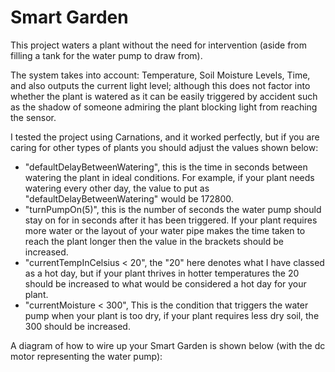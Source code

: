 # Smart Garden

This project waters a plant without the need for intervention (aside from filling a tank for the water pump to draw from).

The system takes into account: Temperature, Soil Moisture Levels, Time, and also outputs the current light level; although this does not factor into whether the plant is watered as it can be easily triggered by accident such as the shadow of someone admiring the plant blocking light from reaching the sensor.

I tested the project using Carnations, and it worked perfectly, but if you are caring for other types of plants you should adjust the values shown below:
* "defaultDelayBetweenWatering", this is the time in seconds between watering the plant in ideal conditions. For example, if your plant needs watering every other day, the value to put as "defaultDelayBetweenWatering" would be 172800.
* "turnPumpOn(5)", this is the number of seconds the water pump should stay on for in seconds after it has been triggered. If your plant requires more water or the layout of your water pipe makes the time taken to reach the plant longer then the value in the brackets should be increased.
* "currentTempInCelsius < 20", the "20" here denotes what I have classed as a hot day, but if your plant thrives in hotter temperatures the 20 should be increased to what would be considered a hot day for your plant.
* "currentMoisture < 300", This is the condition that triggers the water pump when your plant is too dry, if your plant requires less dry soil, the 300 should be increased.

A diagram of how to wire up your Smart Garden is shown below (with the dc motor representing the water pump):
